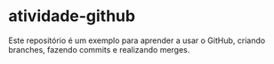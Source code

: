 # atividade-github
Este repositório é um exemplo para aprender a usar o GitHub, criando branches, fazendo commits e realizando merges.
